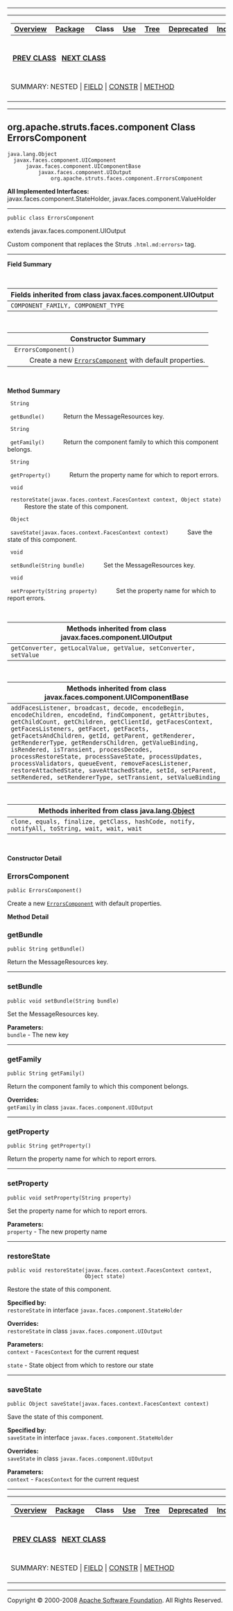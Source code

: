 ------------------------------------------------------------------------

<span id="navbar_top"></span> [](#skip-navbar_top "Skip navigation links")

<table>
<colgroup>
<col width="50%" />
<col width="50%" />
</colgroup>
<tbody>
<tr class="odd">
<td align="left"><span id="navbar_top_firstrow"></span>
<table>
<tbody>
<tr class="odd">
<td align="left"><a href="../../../../../overview-summary.html.md"><strong>Overview</strong></a> </td>
<td align="left"><a href="package-summary.html.md"><strong>Package</strong></a> </td>
<td align="left"> <strong>Class</strong> </td>
<td align="left"><a href="class-use/ErrorsComponent.html.md"><strong>Use</strong></a> </td>
<td align="left"><a href="package-tree.html.md"><strong>Tree</strong></a> </td>
<td align="left"><a href="../../../../../deprecated-list.html.md"><strong>Deprecated</strong></a> </td>
<td align="left"><a href="../../../../../index-all.html.md"><strong>Index</strong></a> </td>
<td align="left"><a href="../../../../../help-doc.html.md"><strong>Help</strong></a> </td>
</tr>
</tbody>
</table></td>
<td align="left"></td>
</tr>
<tr class="even">
<td align="left"> <a href="../../../../../org/apache/struts/faces/component/CommandLinkComponent.html.md" title="class in org.apache.struts.faces.component"><strong>PREV CLASS</strong></a>   <a href="../../../../../org/apache/struts/faces/component/FormComponent.html" title="class in org.apache.struts.faces.component"><strong>NEXT CLASS</strong></a></td>
<td align="left"><a href="../../../../../index.html.md?org/apache/struts/faces/component/ErrorsComponent.html"><strong>FRAMES</strong></a>    <a href="ErrorsComponent.html"><strong>NO FRAMES</strong></a>    
<a href="../../../../../allclasses-noframe.html.md"><strong>All Classes</strong></a></td>
</tr>
<tr class="odd">
<td align="left">SUMMARY: NESTED | <a href="#fields_inherited_from_class_javax.faces.component.UIOutput">FIELD</a> | <a href="#constructor_summary">CONSTR</a> | <a href="#method_summary">METHOD</a></td>
<td align="left">DETAIL: FIELD | <a href="#constructor_detail">CONSTR</a> | <a href="#method_detail">METHOD</a></td>
</tr>
</tbody>
</table>

<span id="skip-navbar_top"></span>

------------------------------------------------------------------------

org.apache.struts.faces.component
 Class ErrorsComponent
---------------------------------

    java.lang.Object
      javax.faces.component.UIComponent
          javax.faces.component.UIComponentBase
              javax.faces.component.UIOutput
                  org.apache.struts.faces.component.ErrorsComponent

**All Implemented Interfaces:**  
javax.faces.component.StateHolder, javax.faces.component.ValueHolder

------------------------------------------------------------------------

    public class ErrorsComponent

extends javax.faces.component.UIOutput

Custom component that replaces the Struts `.html.md:errors>` tag.

------------------------------------------------------------------------

<span id="field_summary"></span>

**Field Summary**

 <span id="fields_inherited_from_class_javax.faces.component.UIOutput"></span>

| **Fields inherited from class javax.faces.component.UIOutput** |
|----------------------------------------------------------------|
| `COMPONENT_FAMILY, COMPONENT_TYPE`                             |

  <span id="constructor_summary"></span>

| **Constructor Summary**                                                                                                                                                                  |
|------------------------------------------------------------------------------------------------------------------------------------------------------------------------------------------|
| ` ErrorsComponent()`                                                                                                                                                                     
            Create a new [`ErrorsComponent`](../../../../../org/apache/struts/faces/component/ErrorsComponent.html.md "class in org.apache.struts.faces.component") with default properties.  |

  <span id="method_summary"></span>

**Method Summary**

` String`

` getBundle()`
           Return the MessageResources key.

` String`

` getFamily()`
           Return the component family to which this component belongs.

` String`

` getProperty()`
           Return the property name for which to report errors.

` void`

` restoreState(javax.faces.context.FacesContext context, Object state)`
           Restore the state of this component.

` Object`

` saveState(javax.faces.context.FacesContext context)`
           Save the state of this component.

` void`

` setBundle(String bundle)`
           Set the MessageResources key.

` void`

` setProperty(String property)`
           Set the property name for which to report errors.

 <span id="methods_inherited_from_class_javax.faces.component.UIOutput"></span>

| **Methods inherited from class javax.faces.component.UIOutput** |
|-----------------------------------------------------------------|
| `getConverter, getLocalValue, getValue, setConverter, setValue` |

 <span id="methods_inherited_from_class_javax.faces.component.UIComponentBase"></span>

| **Methods inherited from class javax.faces.component.UIComponentBase**                                                                                                                                                                                                                                                                                                                                                                                                                                                                                                                               |
|------------------------------------------------------------------------------------------------------------------------------------------------------------------------------------------------------------------------------------------------------------------------------------------------------------------------------------------------------------------------------------------------------------------------------------------------------------------------------------------------------------------------------------------------------------------------------------------------------|
| `addFacesListener, broadcast, decode, encodeBegin, encodeChildren, encodeEnd, findComponent, getAttributes, getChildCount, getChildren, getClientId, getFacesContext, getFacesListeners, getFacet, getFacets, getFacetsAndChildren, getId, getParent, getRenderer, getRendererType, getRendersChildren, getValueBinding, isRendered, isTransient, processDecodes, processRestoreState, processSaveState, processUpdates, processValidators, queueEvent, removeFacesListener, restoreAttachedState, saveAttachedState, setId, setParent, setRendered, setRendererType, setTransient, setValueBinding` |

 <span id="methods_inherited_from_class_java.lang.Object"></span>

| **Methods inherited from class java.lang.[Object](http://java.sun.com/j2se/1.4.2/docs/api/java/lang/Object.html.md?is-external=true "class or interface in java.lang")** |
|-----------------------------------------------------------------------------------------------------------------------------------------------------------------------|
| `clone, equals, finalize, getClass, hashCode, notify, notifyAll, toString, wait, wait, wait`                                                                          |

 

<span id="constructor_detail"></span>

**Constructor Detail**

### ErrorsComponent

    public ErrorsComponent()

Create a new [`ErrorsComponent`](../../../../../org/apache/struts/faces/component/ErrorsComponent.html.md "class in org.apache.struts.faces.component") with default properties.

<span id="method_detail"></span>

**Method Detail**

### getBundle

    public String getBundle()

Return the MessageResources key.

------------------------------------------------------------------------

### setBundle

    public void setBundle(String bundle)

Set the MessageResources key.

**Parameters:**  
`bundle` - The new key

------------------------------------------------------------------------

### getFamily

    public String getFamily()

Return the component family to which this component belongs.

**Overrides:**  
`getFamily` in class `javax.faces.component.UIOutput`

------------------------------------------------------------------------

### getProperty

    public String getProperty()

Return the property name for which to report errors.

------------------------------------------------------------------------

### setProperty

    public void setProperty(String property)

Set the property name for which to report errors.

**Parameters:**  
`property` - The new property name

------------------------------------------------------------------------

### restoreState

    public void restoreState(javax.faces.context.FacesContext context,
                             Object state)

Restore the state of this component.

**Specified by:**  
`restoreState` in interface `javax.faces.component.StateHolder`

**Overrides:**  
`restoreState` in class `javax.faces.component.UIOutput`

<!-- -->

**Parameters:**  
`context` - `FacesContext` for the current request

`state` - State object from which to restore our state

------------------------------------------------------------------------

### saveState

    public Object saveState(javax.faces.context.FacesContext context)

Save the state of this component.

**Specified by:**  
`saveState` in interface `javax.faces.component.StateHolder`

**Overrides:**  
`saveState` in class `javax.faces.component.UIOutput`

<!-- -->

**Parameters:**  
`context` - `FacesContext` for the current request

------------------------------------------------------------------------

<span id="navbar_bottom"></span> [](#skip-navbar_bottom "Skip navigation links")

<table>
<colgroup>
<col width="50%" />
<col width="50%" />
</colgroup>
<tbody>
<tr class="odd">
<td align="left"><span id="navbar_bottom_firstrow"></span>
<table>
<tbody>
<tr class="odd">
<td align="left"><a href="../../../../../overview-summary.html.md"><strong>Overview</strong></a> </td>
<td align="left"><a href="package-summary.html.md"><strong>Package</strong></a> </td>
<td align="left"> <strong>Class</strong> </td>
<td align="left"><a href="class-use/ErrorsComponent.html.md"><strong>Use</strong></a> </td>
<td align="left"><a href="package-tree.html.md"><strong>Tree</strong></a> </td>
<td align="left"><a href="../../../../../deprecated-list.html.md"><strong>Deprecated</strong></a> </td>
<td align="left"><a href="../../../../../index-all.html.md"><strong>Index</strong></a> </td>
<td align="left"><a href="../../../../../help-doc.html.md"><strong>Help</strong></a> </td>
</tr>
</tbody>
</table></td>
<td align="left"></td>
</tr>
<tr class="even">
<td align="left"> <a href="../../../../../org/apache/struts/faces/component/CommandLinkComponent.html.md" title="class in org.apache.struts.faces.component"><strong>PREV CLASS</strong></a>   <a href="../../../../../org/apache/struts/faces/component/FormComponent.html" title="class in org.apache.struts.faces.component"><strong>NEXT CLASS</strong></a></td>
<td align="left"><a href="../../../../../index.html.md?org/apache/struts/faces/component/ErrorsComponent.html"><strong>FRAMES</strong></a>    <a href="ErrorsComponent.html"><strong>NO FRAMES</strong></a>    
<a href="../../../../../allclasses-noframe.html.md"><strong>All Classes</strong></a></td>
</tr>
<tr class="odd">
<td align="left">SUMMARY: NESTED | <a href="#fields_inherited_from_class_javax.faces.component.UIOutput">FIELD</a> | <a href="#constructor_summary">CONSTR</a> | <a href="#method_summary">METHOD</a></td>
<td align="left">DETAIL: FIELD | <a href="#constructor_detail">CONSTR</a> | <a href="#method_detail">METHOD</a></td>
</tr>
</tbody>
</table>

<span id="skip-navbar_bottom"></span>

------------------------------------------------------------------------

Copyright © 2000-2008 [Apache Software Foundation](http://www.apache.org/). All Rights Reserved.
